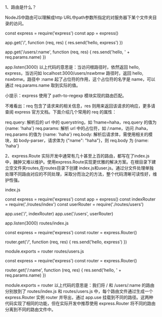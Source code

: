 
1、路由是什么？

NodeJS中路由可以理解成http URL中path参数所指定的对服务器下某个文件夹目录的访问。


const express = require('express')
const app = express()

app.get('/', function (req, res) {
  res.send('hello, express')
})

app.get('/users/:name', function (req, res) {
  res.send('hello, ' + req.params.name)
})

app.listen(3000)
以上代码的意思是：当访问根路径时，依然返回 hello, express，当访问如 localhost:3000/users/nswbmw 路径时，返回 hello, nswbmw。路径中 :name 起了占位符的作用，这个占位符的名字是 name，可以通过 req.params.name 取到实际的值。

小提示：express 使用了 path-to-regexp 模块实现的路由匹配。

不难看出：req 包含了请求来的相关信息，res 则用来返回该请求的响应，更多请查阅 express 官方文档。下面介绍几个常用的 req 的属性：

req.query: 解析后的 url 中的 querystring，如 ?name=haha，req.query 的值为 {name: 'haha'}
req.params: 解析 url 中的占位符，如 /:name，访问 /haha，req.params 的值为 {name: 'haha'}
req.body: 解析后请求体，需使用相关的模块，如 body-parser，请求体为 {"name": "haha"}，则 req.body 为 {name: 'haha'}

2、express.Route
实际开发中通常有几十甚至上百的路由，都写在了index.js中，臃肿又难以维护。使用express.Route实现更优雅的解决方案。在根目录下建立空文件夹routes,在routes目录下创建
index.js和user.js。通过分文件处理单独处理不同路由对应的不同处理，采取分而治之的方法，整个代码清晰可读性好，维护性强。


index.js

const express = require('express')
const app = express()
const indexRouter = require('./routes/index')
const userRouter = require('./routes/users')

app.use('/', indexRouter)
app.use('/users', userRouter)

app.listen(3000)
routes/index.js

const express = require('express')
const router = express.Router()

router.get('/', function (req, res) {
  res.send('hello, express')
})

module.exports = router
routes/users.js

const express = require('express')
const router = express.Router()

router.get('/:name', function (req, res) {
  res.send('hello, ' + req.params.name)
})

module.exports = router
以上代码的意思是：我们将 / 和 /users/:name 的路由分别放到了 routes/index.js 和 routes/users.js 中，每个路由文件通过生成一个 express.Router 实例 router 并导出，通过 app.use 挂载到不同的路径。这两种代码实现了相同的功能，但在实际开发中推荐使用 express.Router 将不同的路由分离到不同的路由文件中。






